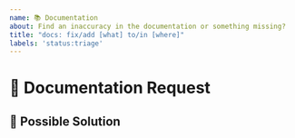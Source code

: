 ```yaml
---
name: 📚 Documentation
about: Find an inaccuracy in the documentation or something missing?
title: "docs: fix/add [what] to/in [where]"
labels: 'status:triage'
---
```


<!---
Thanks for filing an issue 😄 ! Before you submit, please read the following:

Search open/closed issues before submitting. Someone may have reported the same issue before.
-->

# 🙋 Documentation Request
<!--- Provide a general summary of what is missing or incorrect in the documentation -->

## 💁 Possible Solution
<!--- Not obligatory, but feel free to suggest a content outline for larger topics -->
